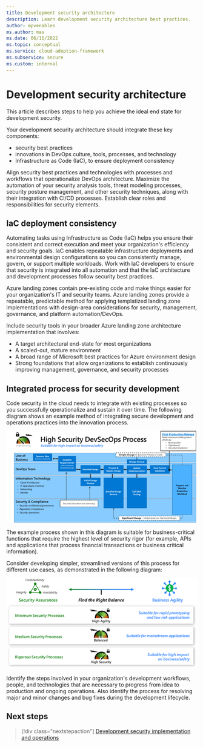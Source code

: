 ```yaml
---
title: Development security architecture
description: Learn development security architecture best practices.
author: mpvenables
ms.author: mas
ms.date: 06/16/2022
ms.topic: conceptual
ms.service: cloud-adoption-framework
ms.subservice: secure
ms.custom: internal
---
```


# Development security architecture

This article describes steps to help you achieve the ideal end state for development security.

Your development security architecture should integrate these key components:

- security best practices
- innovations in DevOps culture, tools, processes, and technology
- Infrastructure as Code (IaC), to ensure deployment consistency

Align security best practices and technologies with processes and workflows that operationalize DevOps architecture. Maximize the automation of your security analysis tools, threat modeling processes, security posture management, and other security techniques, along with their integration with CI/CD processes. Establish clear roles and responsibilities for security elements.

## IaC deployment consistency

Automating tasks using Infrastructure as Code (IaC) helps you ensure their consistent and correct execution and meet your organization's efficiency and security goals. IaC enables repeatable infrastructure deployments and environmental design configurations so you can consistently manage, govern, or support multiple workloads. Work with IaC developers to ensure that security is integrated into all automation and that the IaC architecture and development processes follow security best practices.

Azure landing zones contain pre-existing code and make things easier for your organization's IT and security teams. Azure landing zones provide a repeatable, predictable method for applying templatized landing zone implementations with design-area considerations for security, management, governance, and platform automation/DevOps.

Include security tools in your broader Azure landing zone architecture implementation that involves:

- A target architectural end-state for most organizations
- A scaled-out, mature environment
- A broad range of Microsoft best practices for Azure environment design
- Strong foundations that allow organizations to establish continuously improving management, governance, and security processes

## Integrated process for security development

Code security in the cloud needs to integrate with existing processes so you successfully operationalize and sustain it over time. The following diagram shows an example method of integrating secure development and operations practices into the innovation process.

![Diagram of a high security DevSecOps process.](./media/integrated-process-security-development.png)

The example process shown in this diagram is suitable for business-critical functions that require the highest level of security rigor (for example, APIs and applications that process financial transactions or business critical information).

Consider developing simpler, streamlined versions of this process for different use cases, as demonstrated in the following diagram:

![Diagram of simplified security DevSecOps process.](./media/security-processes-business-agility-balance.png)

Identify the steps involved in your organization's development workflows, people, and technologies that are necessary to progress from idea to production and ongoing operations. Also identify the process for resolving major and minor changes and bug fixes during the development lifecycle.

## Next steps

> [!div class="nextstepaction"]
> [Development security implementation and operations](development-security-implementation-operations.md)
